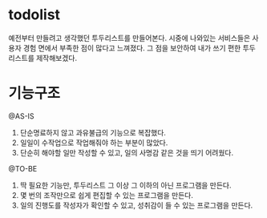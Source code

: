 # todolist
예전부터 만들려고 생각했던 투두리스트를 만들어본다.
시중에 나와있는 서비스들은 사용자 경험 면에서 부족한 점이 많다고 느껴졌다.
그 점을 보안하여 내가 쓰기 편한 투두리스트를 제작해보겠다.

# 기능구조
@AS-IS
1. 단순명료하지 않고 과유불급의 기능으로 복잡했다.
2. 일일이 수작업으로 작업해줘야 하는 부분이 많았다.
3. 단순히 해야할 일만 작성할 수 있고, 일의 사명감 같은 것을 띄기 어려웠다.

@TO-BE
1. 딱 필요한 기능만, 투두리스트 그 이상 그 이하의 아닌 프로그램을 만든다.
2. 몇 번의 조작만으로 쉽게 편집할 수 있는 프로그램을 만든다.
3. 일의 진행도를 작성자가 확인할 수 있고, 성취감이 들 수 있는 프로그램을 만든다.


